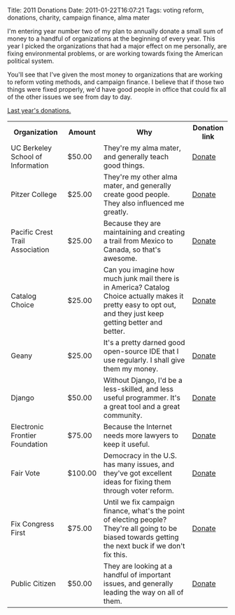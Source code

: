 Title: 2011 Donations
Date: 2011-01-22T16:07:21
Tags: voting reform, donations, charity, campaign finance, alma mater


<p>I'm entering year number two of my plan to annually donate a small sum of money to a handful of organizations at the beginning of every year. This year I picked the organizations that had a major effect on me personally, are fixing environmental problems, or are working towards fixing the American political system. </p>

<p>You'll see that I've given the most money to organizations that are working to reform voting methods, and campaign finance. I believe that if those two things were fixed properly, we'd have good people in office that could fix all of the other issues we see from day to day.</p>

<p><a href="http://michaeljaylissner.com/blog/2010-donations">Last year's donations.</a></p>

<TABLE><Tr><Th>Organization</TD><Th>Amount</TD><Th>Why</TD><Th>Donation link</TD></Tr><TR><TD>UC Berkeley School of Information</TD><TD >$50.00</TD><TD>They're my alma mater, and generally teach good things.</TD><TD><A HREF="http://ischool.berkeley.edu/makeagift">Donate</A></TD></TR><TR><TD>Pitzer College</TD><TD>$25.00</TD><TD>They're my other alma mater, and generally create good people. They also influenced me greatly.</TD><TD><a href="https://mypz.pitzer.edu/NetCommunity/SSLPage.aspx?pid=184" target="_blank">Donate</a></TD></TR><TR><TD>Pacific Crest Trail Association</TD><TD>$25.00</TD><TD>Because they are maintaining and creating a trail from Mexico to Canada, so that's awesome.</TD><TD><a href="https://www.pcta.org/help/donate/?type=Donation" target="_blank">Donate</a></TD></TR><TR><TD>Catalog Choice</TD><TD>$25.00</TD><TD>Can you imagine how much junk mail there is in America? Catalog Choice actually makes it pretty easy to opt out, and they just keep getting better and better.</TD><TD><a href="http://www.catalogchoice.org/donate" target="_blank">Donate</a></TD></TR><TR><TD>Geany</TD><TD>$25.00</TD><TD>It's a pretty darned good open-source IDE that I use regularly. I shall give them my money.</TD><TD><a href="https://www.paypal.com/cgi-bin/webscr?cmd=_s-xclick&hosted_button_id=8049199&lc=GB" target="_blank">Donate</a></TD></TR><TR><TD>Django</TD><TD>$50.00</TD><TD>Without Django, I'd be a less-skilled, and less useful programmer. It's a great tool and a great community.</TD><TD><a href="http://www.djangoproject.com/foundation/donate/" target="_blank">Donate</a></TD></TR><TR><TD>Electronic Frontier Foundation</TD><TD>$75.00</TD><TD>Because the Internet needs more lawyers to keep it useful.</TD><TD><a href="https://secure.eff.org/site/Donation2?idb=206189199&amp;df_id=1200&amp;1200.donation=form1" target="_blank">Donate</a></TD></TR><TR><TD>Fair Vote</TD><TD>$100.00</TD><TD>Democracy in the U.S. has many issues, and they've got excellent ideas for fixing them through voter reform.</TD><TD><a href="http://www.fairvote.org/thank-you-for-supporting-fairvote" target="_blank">Donate</a></TD></TR><TR><TD>Fix Congress First</TD><TD>$75.00</TD><TD>Until we fix campaign finance, what's the point of electing people? They're all going to be biased towards getting the next buck if we don't fix this.</TD><TD><a href="https://donate.fixcongressfirst.org/page/contribute/fcf-contribute" target="_blank">Donate</a></TD></TR><TR><TD>Public Citizen</TD><TD>$50.00</TD><TD>They are looking at a handful of important issues, and generally leading the way on all of them.</TD><TD><a href="https://secure.citizen.org/t/10694/shop/custom.jsp?donate_page_KEY=6079" target="_blank">Donate</a></TD></TR></TABLE>